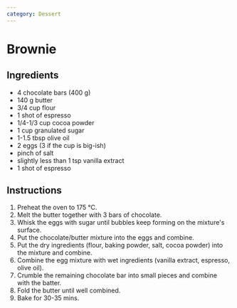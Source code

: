 ```yaml
---
category: Dessert
---
```


# Brownie

## Ingredients

- 4 chocolate bars (400 g)
- 140 g butter
- 3/4 cup flour
- 1 shot of espresso
- 1/4-1/3 cup cocoa powder
- 1 cup granulated sugar
- 1-1.5 tbsp olive oil
- 2 eggs (3 if the cup is big-ish)
- pinch of salt
- slightly less than 1 tsp vanilla extract
- 1 shot of espresso

## Instructions

1. Preheat the oven to 175 °C.
2. Melt the butter together with 3 bars of chocolate.
3. Whisk the eggs with sugar until bubbles keep forming on the mixture's surface.
4. Put the chocolate/butter mixture into the eggs and combine.
5. Put the dry ingredients (flour, baking powder, salt, cocoa powder) into the mixture and combine.
6. Combine the egg mixture with wet ingredients (vanilla extract, espresso, olive oil).
7. Crumble the remaining chocolate bar into small pieces and combine with the batter.
8. Fold the butter until well combined.
9. Bake for 30-35 mins.